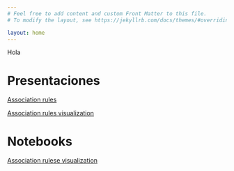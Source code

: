```yaml
---
# Feel free to add content and custom Front Matter to this file.
# To modify the layout, see https://jekyllrb.com/docs/themes/#overriding-theme-defaults

layout: home
---
```

Hola
# Presentaciones

[Association rules](slides/association-rules.html)

[Association rules visualization](slides/association-rules-visualization.html)

# Notebooks
[Association rulese visualization](notebooks/association-rules-visualization.html)

